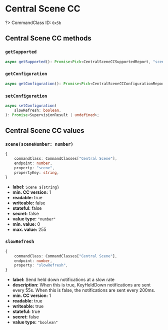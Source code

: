# Central Scene CC

?> CommandClass ID: `0x5b`

## Central Scene CC methods

### `getSupported`

```ts
async getSupported(): Promise<Pick<CentralSceneCCSupportedReport, "sceneCount" | "supportsSlowRefresh" | "supportedKeyAttributes"> | undefined>;
```

### `getConfiguration`

```ts
async getConfiguration(): Promise<Pick<CentralSceneCCConfigurationReport, "slowRefresh"> | undefined>;
```

### `setConfiguration`

```ts
async setConfiguration(
	slowRefresh: boolean,
): Promise<SupervisionResult | undefined>;
```

## Central Scene CC values

### `scene(sceneNumber: number)`

```ts
{
	commandClass: CommandClasses["Central Scene"],
	endpoint: number,
	property: "scene",
	propertyKey: string,
}
```

- **label:** `Scene ${string}`
- **min. CC version:** 1
- **readable:** true
- **writeable:** false
- **stateful:** false
- **secret:** false
- **value type:** `"number"`
- **min. value:** 0
- **max. value:** 255

### `slowRefresh`

```ts
{
	commandClass: CommandClasses["Central Scene"],
	endpoint: number,
	property: "slowRefresh",
}
```

- **label:** Send held down notifications at a slow rate
- **description:** When this is true, KeyHeldDown notifications are sent every 55s. When this is false, the notifications are sent every 200ms.
- **min. CC version:** 1
- **readable:** true
- **writeable:** true
- **stateful:** true
- **secret:** false
- **value type:** `"boolean"`
